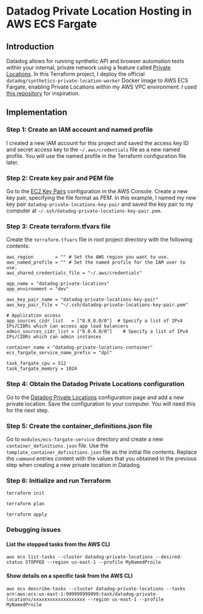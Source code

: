 # Datadog Private Location Hosting in AWS ECS Fargate

## Introduction

Datadog allows for running synthetic API and browser automation tests within your internal, private network using a feature called [Private Locations](https://docs.datadoghq.com/synthetics/private_locations?tab=docker). In this Terraform project, I deploy the official `datadog/synthetics-private-location-worker` Docker image to AWS ECS Fargate, enabling Private Locations within my AWS VPC environment. I used [this repository](https://github.com/guillermo-musumeci/terraform-ecs-fargate) for inspiration.

## Implementation

### Step 1: Create an IAM account and named profile

I created a new IAM account for this project and saved the access key ID and secret access key to the `~/.aws/credentials` file as a new named profile. You will use the named profile in the Terraform configuration file later.

### Step 2: Create key pair and PEM file

Go to the [EC2 Key Pairs](https://console.aws.amazon.com/ec2/v2/home?region=us-east-1#KeyPairs:) configuration in the AWS Console. Create a new key pair, specifying the file format as *PEM*. In this example, I named my new key pair `datadog-private-locations-key-pair` and saved the key pair to my computer at `~/.ssh/datadog-private-locations-key-pair.pem`.

### Step 3: Create terraform.tfvars file

Create the `terraform.tfvars` file in root project directory with the following contents:

```properties
aws_region        = "" # Set the AWS region you want to use.
aws_named_profile = "" # Set the named profile for the IAM user to use.
aws_shared_credentials_file = "~/.aws/credentials"

app_name = "datadog-private-locations"
app_environment = "dev"

aws_key_pair_name = "datadog-private-locations-key-pair"
aws_key_pair_file = "~/.ssh/datadog-private-locations-key-pair.pem"

# Application access
app_sources_cidr_list   = ["0.0.0.0/0"]  # Specify a list of IPv4 IPs/CIDRs which can access app load balancers
admin_sources_cidr_list = ["0.0.0.0/0"]    # Specify a list of IPv4 IPs/CIDRs which can admin instances

container_name = "datadog-private-locations-container"
ecs_fargate_service_name_prefix = "dpl"

task_fargate_cpu = 512
task_fargate_memory = 1024
```


### Step 4: Obtain the Datadog Private Locations configuration

Go to the [Datadog Private Locations](https://app.datadoghq.com/synthetics/settings/private-locations) configuration page and add a new private location. Save the configuration to your computer. You will need this for the next step.

### Step 5: Create the container_definitions.json file

Go to `modules/ecs-fargate-service` directory and create a new `container_definitions.json` file. Use the `template_container_definitions.json` file as the initial file contents. Replace the `command` entries content with the values that you obtained in the previous step when creating a new private location in Datadog. 

### Step 6: Initialize and run Terraform

```shell
terraform init

terraform plan

terraform apply
```

### Debugging issues


#### List the stopped tasks from the AWS CLI

```shell
aws ecs list-tasks --cluster datadog-private-locations --desired-status STOPPED --region us-east-1 --profile MyNamedProile
```

#### Show details on a specific task from the AWS CLI

```shell
aws ecs describe-tasks --cluster datadog-private-locations --tasks arn:aws:ecs:us-east-1:999999999999:task/datadog-private-locations/xxxxxxxxxxxxxxxxxxx --region us-east-1 --profile MyNamedProile
```




